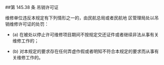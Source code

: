 ##第 145.38 条  吊销许可证

维修单位违反本规定有下列情形之一的，由民航总局或者民航地 区管理局处以吊销维修许可证的处罚：

- (a)  在被处以停止许可维修项目期间不按规定交还证件或者继续非法从事有关维修工作的；

- (b)  对本规定的要求存在任何弄虚作假或者明知不符合本规定的要求而从事有关维修工作的。
